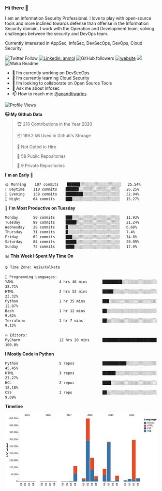 ### Hi there 👋

I am an Information Security Professional. I love to play with open-source tools and more inclined towards defense than offense in the Information Security domain. I work with the Operation and Development team, solving challenges between the security and DevOps team.

Currently interested in AppSec, InfoSec, DevSecOps, DevOps, Cloud Security.

![Twitter Follow](https://img.shields.io/twitter/follow/anandtiwarics?label=Follow)
[![Linkedin: anmol](https://img.shields.io/badge/-anand-blue?style=flat-square&logo=Linkedin&logoColor=white&link=https://www.linkedin.com/in/anandsundartiwari/)](https://www.linkedin.com/in/anandsundartiwari/)
![GitHub followers](https://img.shields.io/github/followers/anandtiwarics?label=Follow&style=social)
[![website](https://img.shields.io/badge/Website-46a2f1.svg?&style=flat-square&logo=Google-Chrome&logoColor=white&link=https://anandtiwari.info/)](https://anandtiwari.info/)
![](https://visitor-badge.glitch.me/badge?page_id=anandtiwiarcs.anandtiwarics)
![Waka Readme](https://github.com/anandtiwarics/anandtiwarics/workflows/Waka%20Readme/badge.svg)

- 🔭 I’m currently working on DevSecOps 
- 🌱 I’m currently learning Cloud Security
- 👯 I’m looking to collaborate on Open Source Tools
- 💬 Ask me about Infosec
- 📫 How to reach me: [@anandtiwarics](https://twitter.com/anandtiwarics)

<!--
**anandtiwarics/anandtiwarics** is a ✨ _special_ ✨ repository because its `README.md` (this file) appears on your GitHub profile.

Here are some ideas to get you started:

- 🔭 I’m currently working on ...
- 🌱 I’m currently learning ...
- 👯 I’m looking to collaborate on ...
- 🤔 I’m looking for help with ...
- 💬 Ask me about ...
- 📫 How to reach me: ...
- 😄 Pronouns: ...
- ⚡ Fun fact: ...
-->

<!--START_SECTION:waka-->
![Profile Views](http://img.shields.io/badge/Profile%20Views-151-blue)

**🐱 My Github Data** 

> 🏆 218 Contributions in the Year 2020
 > 
> 📦 189.2 kB Used in Github's Storage 
 > 
> 🚫 Not Opted to Hire
 > 
> 📜 58 Public Repositories
 > 
> 🔑 9 Private Repositories 

**I'm an Early 🐤** 

```text
🌞 Morning    107 commits    ██████░░░░░░░░░░░░░░░░░░░   25.54% 
🌆 Daytime    110 commits    ██████░░░░░░░░░░░░░░░░░░░   26.25% 
🌃 Evening    138 commits    ████████░░░░░░░░░░░░░░░░░   32.94% 
🌙 Night      64 commits     ███░░░░░░░░░░░░░░░░░░░░░░   15.27%

```
📅 **I'm Most Productive on Tuesday** 

```text
Monday       50 commits     ███░░░░░░░░░░░░░░░░░░░░░░   11.93% 
Tuesday      89 commits     █████░░░░░░░░░░░░░░░░░░░░   21.24% 
Wednesday    28 commits     █░░░░░░░░░░░░░░░░░░░░░░░░   6.68% 
Thursday     31 commits     █░░░░░░░░░░░░░░░░░░░░░░░░   7.4% 
Friday       62 commits     ███░░░░░░░░░░░░░░░░░░░░░░   14.8% 
Saturday     84 commits     █████░░░░░░░░░░░░░░░░░░░░   20.05% 
Sunday       75 commits     ████░░░░░░░░░░░░░░░░░░░░░   17.9%

```


📊 **This Week I Spent My Time On** 

```text
⌚︎ Time Zone: Asia/Kolkata

💬 Programming Languages: 
YAML                     4 hrs 46 mins       █████████░░░░░░░░░░░░░░░░   38.71% 
HTML                     2 hrs 52 mins       █████░░░░░░░░░░░░░░░░░░░░   23.32% 
Python                   1 hr 35 mins        ███░░░░░░░░░░░░░░░░░░░░░░   12.87% 
Bash                     1 hr 12 mins        ██░░░░░░░░░░░░░░░░░░░░░░░   9.82% 
Terraform                1 hr 7 mins         ██░░░░░░░░░░░░░░░░░░░░░░░   9.12%

🔥 Editors: 
PyCharm                  12 hrs 20 mins      █████████████████████████   100.0%

```

**I Mostly Code in Python** 

```text
Python                   5 repos             ███████████░░░░░░░░░░░░░░   45.45% 
HTML                     3 repos             ██████░░░░░░░░░░░░░░░░░░░   27.27% 
HCL                      2 repos             ████░░░░░░░░░░░░░░░░░░░░░   18.18% 
CSS                      1 repo              ██░░░░░░░░░░░░░░░░░░░░░░░   9.09%

```


**Timeline**

![Chart not found](https://github.com/anandtiwarics/anandtiwarics/blob/master/charts/bar_graph.png) 


<!--END_SECTION:waka-->
